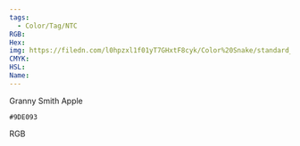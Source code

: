 ```yaml
---
tags:
  - Color/Tag/NTC
RGB:
Hex:
img: https://filedn.com/l0hpzxl1f01yT7GHxtF8cyk/Color%20Snake/standard_csv_to_svg/%23/9DE093.svg
CMYK:
HSL:
Name:
---
```

Granny Smith Apple
```palette
#9DE093
```
RGB
